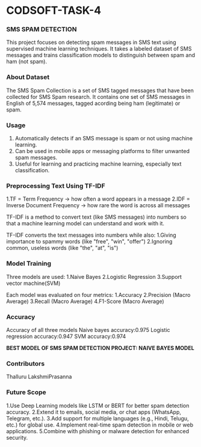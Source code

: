 # CODSOFT-TASK-4
### SMS SPAM DETECTION

This project focuses on detecting spam messages in SMS text using supervised machine learning techniques. It takes a labeled dataset of SMS messages and trains classification models to distinguish between spam and ham (not spam).

### About Dataset

The SMS Spam Collection is a set of SMS tagged messages that have been collected for SMS Spam research. It contains one set of SMS messages in English of 5,574 messages, tagged acording being ham (legitimate) or spam.

### Usage

1. Automatically detects if an SMS message is spam or not using machine learning.
2. Can be used in mobile apps or messaging platforms to filter unwanted spam messages.
3. Useful for learning and practicing machine learning, especially text classification.
   
### Preprocessing Text Using TF-IDF

1.TF = Term Frequency → how often a word appears in a message
2.IDF = Inverse Document Frequency → how rare the word is across all messages

TF-IDF is a method to convert text (like SMS messages) into numbers so that a machine learning model can understand and work with it.

TF-IDF converts the text messages into numbers while also:
1.Giving importance to spammy words (like "free", "win", "offer")
2.Ignoring common, useless words (like "the", "at", "is")

 ### Model Training
 
   Three models are used:
   1.Naive Bayes
   2.Logistic Regression
   3.Support vector machine(SVM)
   
Each model was evaluated on four metrics:
 1.Accuracy
 2.Precision (Macro Average)
 3.Recall (Macro Average)
 4.F1-Score (Macro Average)
 
### Accuracy

Accuracy of all three models
Naive bayes accuracy:0.975
Logistic regression accuracy:0.947
SVM accuracy:0.974

**BEST MODEL OF SMS SPAM DETECTION PROJECT: NAIVE BAYES MODEL**

### Contributors

Thalluru LakshmiPrasanna

### Future Scope

1.Use Deep Learning models like LSTM or BERT for better spam detection accuracy.
2.Extend it to emails, social media, or chat apps (WhatsApp, Telegram, etc.).
3.Add support for multiple languages (e.g., Hindi, Telugu, etc.) for global use.
4.Implement real-time spam detection in mobile or web applications.
5.Combine with phishing or malware detection for enhanced security.


     
